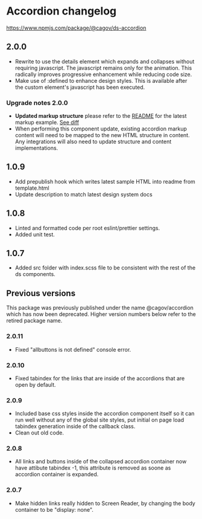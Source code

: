 # Accordion changelog

<a href="https://www.npmjs.com/package/@cagov/ds-accordion">https://www.npmjs.com/package/@cagov/ds-accordion</a>

## 2.0.0
* Rewrite to use the details element which expands and collapses without requiring javascript. The javascript remains only for the animation. This radically improves progressive enhancement while reducing code size. 
* Make use of :defined to enhance design styles. This is available after the custom element's javascript has been executed.

### Upgrade notes 2.0.0
* **Updated markup structure** please refer to the [README](components/accordion/README.md) for the latest markup  example. [See diff](https://github.com/cagov/design-system/pull/698/files#diff-24fcc3b7dc89f0002c127de7c93d334e359cff57a359d69d1a4a7c07002e4c9e) 
* When performing this component update, existing accordion markup content will need to be mapped to the new HTML structure in content. Any integrations will also need to update structure and content implementations. 

## 1.0.9
* Add prepublish hook which writes latest sample HTML into readme from template.html
* Update description to match latest design system docs

## 1.0.8
* Linted and formatted code per root eslint/prettier settings.
* Added unit test.

## 1.0.7
* Added src folder with index.scss file to be consistent with the rest of the ds components.

## Previous versions

This package was previously published under the name @cagov/accordion which has now been deprecated. Higher version numbers below refer to the retired package name.

### 2.0.11
* Fixed "allbuttons is not defined" console error.

### 2.0.10
* Fixed tabindex for the links that are inside of the accordions that are open by default.

### 2.0.9
* Included base css styles inside the accordion component itself so it can run well without any of the global site styles, put initial on page load tabindex generation inside of the callback class.
* Clean out old code.

### 2.0.8
* All links and buttons inside of the collapsed accordion container now have attibute tabindex -1, this attribute is removed as soone as accordion container is expanded.

### 2.0.7
* Make hidden links really hidden to Screen Reader, by changing the body container to be "display: none".
